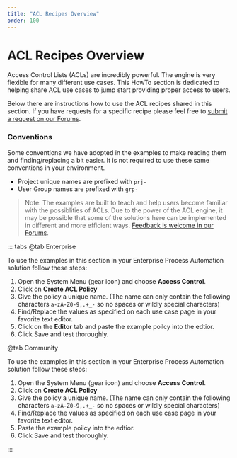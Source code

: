 ```yaml
---
title: "ACL Recipes Overview"
order: 100
---
```


# ACL Recipes Overview

Access Control Lists (ACLs) are incredibly powerful.  The engine is very flexible for many different use cases.  This HowTo section is dedicated to helping share ACL use cases to jump start providing proper access to users.  

Below there are instructions how to use the ACL recipes shared in this section.  If you have requests for a specific recipe please feel free to [submit a request on our Forums](https://community.pagerduty.com/forum/c/runbook-automation-process-automation).

### Conventions

Some conventions we have adopted in the examples to make reading them and finding/replacing a bit easier.  It is not required to use these same conventions in your environment.

- Project unique names are prefixed with `prj-`
- User Group names are prefixed with `grp-`

> Note: The examples are built to teach and help users become familiar with the possiblities of ACLs. Due to the power of the ACL engine, it may be possible that some of the solutions here can be implemented in different and more efficient ways.  [Feedback is welcome in our Forums](https://community.pagerduty.com/forum/c/runbook-automation-process-automation).
 
::: tabs
@tab Enterprise

To use the examples in this section in your Enterprise Process Automation solution follow these steps:

1. Open the System Menu (gear icon) and choose **Access Control**.
2. Click on **Create ACL Policy**
3. Give the policy a unique name.  (The name can only contain the following characters `a-zA-Z0-9,.+_-` so no spaces or wildly special characters)
4. Find/Replace the values as specified on each use case page in your favorite text editor.
5. Click on the **Editor** tab and paste the example poilcy into the edtior.
6. Click Save and test thoroughly.

@tab Community

To use the examples in this section in your Enterprise Process Automation solution follow these steps:

1. Open the System Menu (gear icon) and choose **Access Control**.
1. Click on **Create ACL Policy**
1. Give the policy a unique name.  (The name can only contain the following characters `a-zA-Z0-9,.+_-` so no spaces or wildly special characters)
1. Find/Replace the values as specified on each use case page in your favorite text editor.
1. Paste the example poilcy into the edtior.
1. Click Save and test thoroughly.

:::